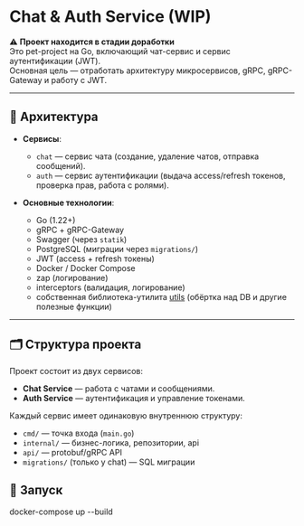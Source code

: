 # Chat & Auth Service (WIP)

⚠️ **Проект находится в стадии доработки**  
Это pet-project на Go, включающий чат-сервис и сервис аутентификации (JWT).  
Основная цель — отработать архитектуру микросервисов, gRPC, gRPC-Gateway и работу с JWT.

---

## 📌 Архитектура

- **Сервисы**:
  - `chat` — сервис чата (создание, удаление чатов, отправка сообщений).
  - `auth` — сервис аутентификации (выдача access/refresh токенов, проверка прав, работа с ролями).

- **Основные технологии**:
  - Go (1.22+)
  - gRPC + gRPC-Gateway
  - Swagger (через `statik`)
  - PostgreSQL (миграции через `migrations/`)
  - JWT (access + refresh токены)
  - Docker / Docker Compose
  - zap (логирование)
  - interceptors (валидация, логирование)
  - собственная библиотека-утилита [utils](https://github.com/dimastephen/utils) (обёртка над DB и другие полезные функции)

---

## 🗂️ Структура проекта
Проект состоит из двух сервисов:

- **Chat Service** — работа с чатами и сообщениями.
- **Auth Service** — аутентификация и управление токенами.

Каждый сервис имеет одинаковую внутреннюю структуру:
- `cmd/` — точка входа (`main.go`)
- `internal/` — бизнес-логика, репозитории, api
- `api/` — protobuf/gRPC API
- `migrations/` (только у chat) — SQL миграции  

## 🚀 Запуск
docker-compose up --build
